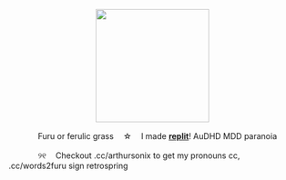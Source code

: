 <p align="center">
<img src="https://file.garden/Zksm3X9ssmyz7mne/Untitled93_20240521195109.png"<width="199" height="199">
</p>

ㅤㅤㅤㅤFuru or ferulic grassㅤ ☆ㅤ I made [**replit**](https://replit.com/@sebastiansis/twinkl)! AuDHD MDD paranoia

ㅤㅤㅤㅤ୨୧ㅤ Checkout .cc/arthursonix to get my pronouns cc, .cc/words2furu sign retrospring
